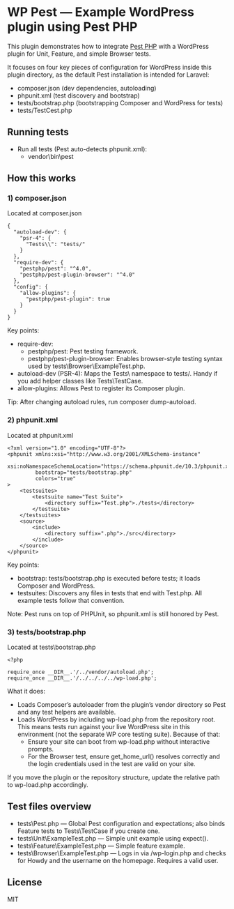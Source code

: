 # WP Pest — Example WordPress plugin using Pest PHP

This plugin demonstrates how to integrate [Pest PHP](https://pestphp.com/) with a WordPress plugin for Unit, Feature, and simple Browser tests.

It focuses on four key pieces of configuration for WordPress inside this plugin directory, as the default Pest installation is intended for Laravel:
- composer.json (dev dependencies, autoloading)
- phpunit.xml (test discovery and bootstrap)
- tests/bootstrap.php (bootstrapping Composer and WordPress for tests)
- tests/TestCest.php

## Running tests
- Run all tests (Pest auto-detects phpunit.xml):
  - vendor\bin\pest

## How this works

### 1) composer.json
Located at composer.json

```
{
  "autoload-dev": {
    "psr-4": {
      "Tests\\": "tests/"
    }
  },
  "require-dev": {
    "pestphp/pest": "^4.0",
    "pestphp/pest-plugin-browser": "^4.0"
  },
  "config": {
    "allow-plugins": {
      "pestphp/pest-plugin": true
    }
  }
}
```

Key points:
- require-dev:
  - pestphp/pest: Pest testing framework.
  - pestphp/pest-plugin-browser: Enables browser-style testing syntax used by tests\Browser\ExampleTest.php.
- autoload-dev (PSR-4): Maps the Tests\ namespace to tests/. Handy if you add helper classes like Tests\TestCase.
- allow-plugins: Allows Pest to register its Composer plugin.

Tip: After changing autoload rules, run composer dump-autoload.


### 2) phpunit.xml
Located at phpunit.xml

```
<?xml version="1.0" encoding="UTF-8"?>
<phpunit xmlns:xsi="http://www.w3.org/2001/XMLSchema-instance"
         xsi:noNamespaceSchemaLocation="https://schema.phpunit.de/10.3/phpunit.xsd"
         bootstrap="tests/bootstrap.php"
         colors="true"
>
    <testsuites>
        <testsuite name="Test Suite">
            <directory suffix="Test.php">./tests</directory>
        </testsuite>
    </testsuites>
    <source>
        <include>
            <directory suffix=".php">./src</directory>
        </include>
    </source>
</phpunit>
```

Key points:
- bootstrap: tests/bootstrap.php is executed before tests; it loads Composer and WordPress.
- testsuites: Discovers any files in tests that end with Test.php. All example tests follow that convention.

Note: Pest runs on top of PHPUnit, so phpunit.xml is still honored by Pest.


### 3) tests/bootstrap.php
Located at tests\bootstrap.php

```
<?php

require_once __DIR__.'/../vendor/autoload.php';
require_once __DIR__.'/../../../../wp-load.php';
```

What it does:
- Loads Composer’s autoloader from the plugin’s vendor directory so Pest and any test helpers are available.
- Loads WordPress by including wp-load.php from the repository root. This means tests run against your live WordPress site in this environment (not the separate WP core testing suite). Because of that:
  - Ensure your site can boot from wp-load.php without interactive prompts.
  - For the Browser test, ensure get_home_url() resolves correctly and the login credentials used in the test are valid on your site.

If you move the plugin or the repository structure, update the relative path to wp-load.php accordingly.


## Test files overview
- tests\Pest.php — Global Pest configuration and expectations; also binds Feature tests to Tests\TestCase if you create one.
- tests\Unit\ExampleTest.php — Simple unit example using expect().
- tests\Feature\ExampleTest.php — Simple feature example.
- tests\Browser\ExampleTest.php — Logs in via /wp-login.php and checks for Howdy and the username on the homepage. Requires a valid user.

## License
MIT
